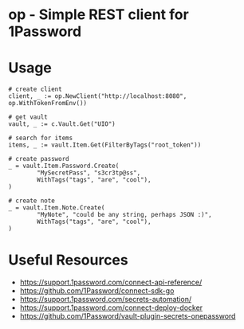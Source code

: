 # op - Simple REST client for 1Password

# Usage

    # create client
    client, _ := op.NewClient("http://localhost:8080", op.WithTokenFromEnv())

    # get vault
    vault, _ := c.Vault.Get("UIO")

    # search for items
    items, _ := vault.Item.Get(FilterByTags("root_token"))

    # create password
    _ = vault.Item.Password.Create(
            "MySecretPass", "s3cr3tp@ss",
            WithTags("tags", "are", "cool"),
    )

    # create note
    _ = vault.Item.Note.Create(
            "MyNote", "could be any string, perhaps JSON :)",
            WithTags("tags", "are", "cool"),
    )

# Useful Resources
* https://support.1password.com/connect-api-reference/
* https://github.com/1Password/connect-sdk-go
* https://support.1password.com/secrets-automation/
* https://support.1password.com/connect-deploy-docker
* https://github.com/1Password/vault-plugin-secrets-onepassword

